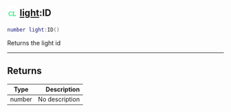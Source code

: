 ## <img src="../../.gitbook/assets/client.png" width="24" height=24 /> [light](https://iaswiki.rawr.dev/readme/light):ID

```lua
number light:ID()
```

Returns the light id

------
## Returns

| Type   | Description |
| ------ | ----------: |
| number | No description |

